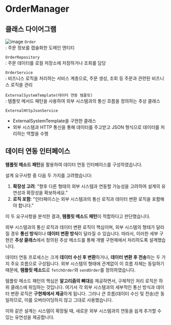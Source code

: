 # OrderManager

## 클래스 다이어그램
![image](https://github.com/user-attachments/assets/ef9a20f9-285c-4e0a-a080-f11ba3979729)
`Order`      
: 주문 정보를 캡슐화한 도메인 엔티티   
   
`OrderRepository`   
: 주문 데이터를 로컬 저장소에 저장하거나 조회를 담당   
   
`OrderService`   
: 비즈니스 로직을 처리하는 서비스 계층으로, 주문 생성, 조회 등 주문과 관련된 비즈니스 로직을 관리   
   
`ExternalSystemTemplate(데이터 연동 템플릿)`   
: 템플릿 메서드 패턴을 사용하여 외부 시스템과의 통신 흐름을 정의하는 추상 클래스   
   
`ExternalHttpJsonService`
- ExternalSystemTemplate을 구현한 클래스
- 외부 시스템과 HTTP 통신을 통해 데이터를 주고받고 JSON 형식으로 데이터를 처리하는 역할을 수행<br>

## 데이터 연동 인터페이스
**템플릿 메소드 패턴**을 활용하여 데이터 연동 인터페이스를 구성하였습니다.

설계 요구사항 중 다음 두 가지를 고려했습니다:

1. **확장성 고려**: "향후 다른 형태의 외부 시스템과 연동할 가능성을 고려하여 설계의 유연성과 확장성을 확보하세요."
2. **로직 포함**: "인터페이스는 외부 시스템과의 통신 로직과 데이터 변환 로직을 포함해야 합니다."

이 두 요구사항을 분석한 결과, **템플릿 메소드 패턴**이 적합하다고 판단했습니다.

외부 시스템과의 통신 로직과 데이터 변환 로직이 핵심이며, 외부 시스템의 형태가 달라질 경우 **통신 방식**이나 **데이터 변환 방식**이 달라질 수 있습니다. 따라서, 이러한 세부 구현은 **추상 클래스**에서 정의된 추상 메소드를 통해 개별 구현체에서 처리하도록 설계했습니다.

데이터 연동 프로세스는 크게 **데이터 수신 후 변환**하거나, **데이터 변환 후 전송**하는 두 가지 주요 흐름으로 구성됩니다. 외부 시스템의 형태에 관계없이 이 흐름 자체는 동일하기 때문에, **템플릿 메소드**로 `fetchOrder`와 `sendOrder`를 정의하였습니다.

템플릿 메소드 패턴의 핵심은 **알고리즘의 뼈대**를 제공하면서, 구체적인 처리 로직은 하위 클래스에 위임하는 것입니다. 여기서 각 외부 시스템과의 세부적인 통신 방식과 데이터 변환 로직은 **구현체에서 제공**하게 됩니다. 그러나 큰 흐름(데이터 수신 및 전송)은 동일하므로, 이를 오버라이딩하지 않고 그대로 사용했습니다.

이와 같은 설계는 시스템이 확장될 때, 새로운 외부 시스템과의 연동을 쉽게 추가할 수 있는 유연성을 제공합니다.
